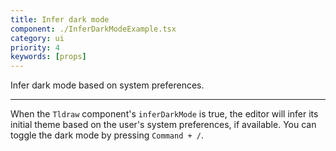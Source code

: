 ```yaml
---
title: Infer dark mode
component: ./InferDarkModeExample.tsx
category: ui
priority: 4
keywords: [props]
---
```


Infer dark mode based on system preferences.

---

When the `Tldraw` component's `inferDarkMode` is true, the editor will infer its initial theme based on the user's system preferences, if available. You can toggle the dark mode by pressing `Command + /`.
